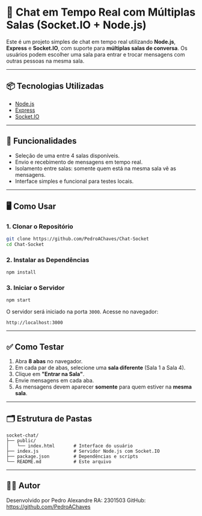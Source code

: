 # 💬 Chat em Tempo Real com Múltiplas Salas (Socket.IO + Node.js)

Este é um projeto simples de chat em tempo real utilizando **Node.js**, **Express** e **Socket.IO**, com suporte para **múltiplas salas de conversa**. Os usuários podem escolher uma sala para entrar e trocar mensagens com outras pessoas na mesma sala.

---

## 📦 Tecnologias Utilizadas

- [Node.js](https://nodejs.org/)
- [Express](https://expressjs.com/)
- [Socket.IO](https://socket.io/)

---

## 🎯 Funcionalidades

- Seleção de uma entre 4 salas disponíveis.
- Envio e recebimento de mensagens em tempo real.
- Isolamento entre salas: somente quem está na mesma sala vê as mensagens.
- Interface simples e funcional para testes locais.

---

## 🖥️ Como Usar

### 1. Clonar o Repositório

```bash
git clone https://github.com/PedroAChaves/Chat-Socket
cd Chat-Socket
```

### 2. Instalar as Dependências

```bash
npm install
```

### 3. Iniciar o Servidor

```bash
npm start
```

O servidor será iniciado na porta `3000`. Acesse no navegador:

```
http://localhost:3000
```

---

## ✅ Como Testar

1. Abra **8 abas** no navegador.
2. Em cada par de abas, selecione uma **sala diferente** (Sala 1 a Sala 4).
3. Clique em **"Entrar na Sala"**.
4. Envie mensagens em cada aba.
5. As mensagens devem aparecer **somente** para quem estiver na **mesma sala**.

---

## 🗂️ Estrutura de Pastas

```
socket-chat/
├── public/
│   └── index.html       # Interface do usuário
├── index.js             # Servidor Node.js com Socket.IO
├── package.json         # Dependências e scripts
└── README.md            # Este arquivo
```

---

## 👨‍💻 Autor

Desenvolvido por Pedro Alexandre
RA: 2301503
GitHub: https://github.com/PedroAChaves